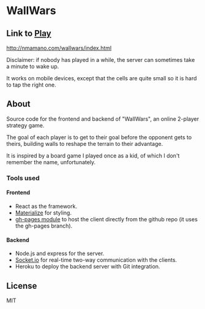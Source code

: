 # WallWars

## Link to [Play](http://nmamano.com/wallwars/index.html)

http://nmamano.com/wallwars/index.html

Disclaimer: if nobody has played in a while, the server can sometimes take a minute to wake up.

It works on mobile devices, except that the cells are quite small so it is hard to tap the right one.

## About

Source code for the frontend and backend of "WallWars", an online 2-player strategy game.

The goal of each player is to get to their goal before the opponent gets to theirs, building walls to reshape the terrain to their advantage.

It is inspired by a board game I played once as a kid, of which I don't remember the name, unfortunately.

### Tools used

#### Frontend

- React as the framework.
- [Materialize](https://materializecss.com/) for styling.
- [gh-pages module](https://www.npmjs.com/package/gh-pages) to host the client directly from the github repo (it uses the gh-pages branch).

#### Backend

- Node.js and express for the server.
- [Socket.io](https://socket.io/) for real-time two-way communication with the clients.
- Heroku to deploy the backend server with Git integration.

## License

MIT
